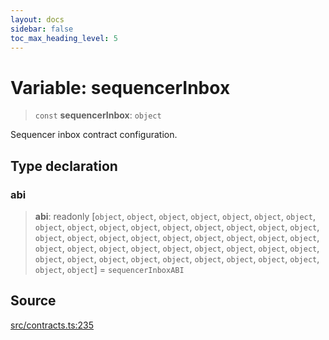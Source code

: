 ```yaml
---
layout: docs
sidebar: false
toc_max_heading_level: 5
---
```


# Variable: sequencerInbox

> `const` **sequencerInbox**: `object`

Sequencer inbox contract configuration.

## Type declaration

### abi

> **abi**: readonly [`object`, `object`, `object`, `object`, `object`, `object`, `object`, `object`, `object`, `object`, `object`, `object`, `object`, `object`, `object`, `object`, `object`, `object`, `object`, `object`, `object`, `object`, `object`, `object`, `object`, `object`, `object`, `object`, `object`, `object`, `object`, `object`, `object`, `object`, `object`, `object`, `object`, `object`, `object`, `object`, `object`, `object`, `object`, `object`, `object`] = `sequencerInboxABI`

## Source

[src/contracts.ts:235](https://github.com/anegg0/arbitrum-orbit-sdk/blob/b24cbe9cd68eb30d18566196d2c909bd4086db10/src/contracts.ts#L235)
